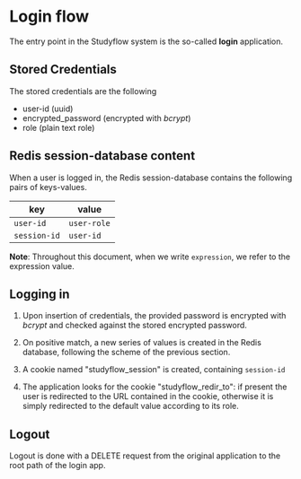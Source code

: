 # Login flow

The entry point in the Studyflow system is the so-called __login__ application.

## Stored Credentials

The stored credentials are the following

* user-id (uuid)
* encrypted\_password (encrypted with _bcrypt_)
* role (plain text role)

## Redis session-database content

When a user is logged in, the Redis session-database contains the following pairs of keys-values.

| key               | value        |
|-------------------|--------------|
| `user-id`         | `user-role`  |
| `session-id`      | `user-id`    |

**Note**: Throughout this document, when we write `expression`, we refer to the expression value.

## Logging in

1. Upon insertion of credentials, the provided password is encrypted with _bcrypt_ and checked against the stored encrypted password.

1. On positive match, a new series of values is created in the Redis database, following the scheme of the previous section.

1. A cookie named "studyflow_session" is created, containing `session-id`

1. The application looks for the cookie "studyflow_redir_to": if present the user is redirected to the URL contained in the cookie, otherwise it is simply redirected to the default value according to its role.

## Logout

Logout is done with a DELETE request from the original application to the root path of the login app.
